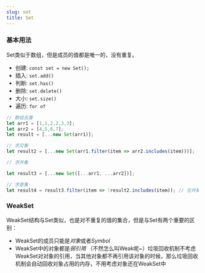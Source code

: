```yaml
---
slug: set
title: Set
---
```



### 基本用法

Set类似于数组，但是成员的值都是唯一的，没有重复。

* 创建: ```const set = new Set();```
* 插入: ```set.add()```
* 判断: ```set.has()```
* 删除: ```set.delete()```
* 大小: ```set.size()```
* 遍历: ```for of```


```javascript
// 数组去重
let arr1 = [1,1,2,2,3,3];
let arr2 = [4,5,6,7];
let result = [...new Set(arr1)];

// 求交集
let result2 = [...new Set(arr1.filter(item => arr2.includes(item)))];

// 求并集

let result3 = [...new Set([...arr1, ...arr2])];

// 求差集
let result4 = result3.filter(item => !result2.includes(item)); // 在并集中过滤到交集中的元素就是差集
```

### WeakSet

WeakSet结构与Set类似，也是对不重复的值的集合，但是与Set有两个重要的区别：

* WeakSet的成员只能是*对象*或者*Symbol*
* WeakSet中的对象都是*弱引用* （不然怎么叫Weak呢~）垃圾回收机制不考虑WeakSet对对象的引用，当其他对象都不再引用该对象的时候，那么垃圾回收机制会自动回收对象占用的内存，不用考虑对象还在WeakSet中


















